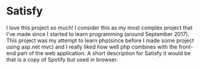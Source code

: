 # Satisfy
I love this project so much! I consider this as my most complex project that I've made since I started to learn programming (around September 2017). This project was my attempt to learn php(since before I made some project using asp.net mvc) and I really liked how well php combines with the front-end part of the web application.
A short description for Satisfy it would be that is a copy of Spotify but used in browser.
